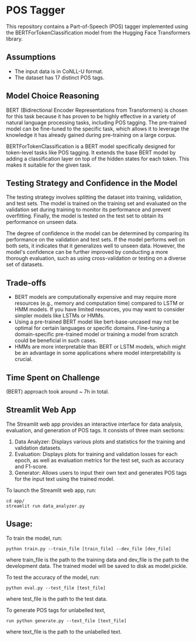 # POS Tagger
This repository contains a Part-of-Speech (POS) tagger implemented using the BERTForTokenClassification model from the Hugging Face Transformers library.

## Assumptions
- The input data is in CoNLL-U format.
- The dataset has 17 distinct POS tags.

## Model Choice Reasoning
BERT (Bidirectional Encoder Representations from Transformers) is chosen for this task because it has proven to be highly effective in a variety of natural language processing tasks, including POS tagging. The pre-trained model can be fine-tuned to the specific task, which allows it to leverage the knowledge it has already gained during pre-training on a large corpus.

BERTForTokenClassification is a BERT model specifically designed for token-level tasks like POS tagging. It extends the base BERT model by adding a classification layer on top of the hidden states for each token. This makes it suitable for the given task.

## Testing Strategy and Confidence in the Model
The testing strategy involves splitting the dataset into training, validation, and test sets. The model is trained on the training set and evaluated on the validation set during training to monitor its performance and prevent overfitting. Finally, the model is tested on the test set to obtain its performance on unseen data.

The degree of confidence in the model can be determined by comparing its performance on the validation and test sets. If the model performs well on both sets, it indicates that it generalizes well to unseen data. However, the model's confidence can be further improved by conducting a more thorough evaluation, such as using cross-validation or testing on a diverse set of datasets.

## Trade-offs
- BERT models are computationally expensive and may require more resources (e.g., memory and computation time) compared to LSTM or HMM models. If you have limited resources, you may want to consider simpler models like LSTMs or HMMs.
- Using a pre-trained BERT model like bert-base-uncased may not be optimal for certain languages or specific domains. Fine-tuning a domain-specific pre-trained model or training a model from scratch could be beneficial in such cases.
- HMMs are more interpretable than BERT or LSTM models, which might be an advantage in some applications where model interpretability is crucial.

## Time Spent on Challenge
(BERT) approach took around ~ 7h in total.

## Streamlit Web App
The Streamlit web app provides an interactive interface for data analysis, evaluation, and generation of POS tags. It consists of three main sections:

1. Data Analyzer: Displays various plots and statistics for the training and validation datasets.
2. Evaluation: Displays plots for training and validation losses for each epoch, as well as evaluation metrics for the test set, such as accuracy and F1-score.
3. Generator: Allows users to input their own text and generates POS tags for the input text using the trained model.

To launch the Streamlit web app, run:
```
cd app/
streamlit run data_analyzer.py
```

## Usage:
To train the model, run: 
``` 
python train.py --train_file [train_file] --dev_file [dev_file] 
``` 
where train_file is the path to the training data and dev_file is the path to the development data. The trained model will be saved to disk as model.pickle.

To test the accuracy of the model, run:
``` 
python eval.py --test_file [test_file]
``` 
where test_file is the path to the test data.

To generate POS tags for unlabelled text, 
```
run python generate.py --text_file [text_file]
```
where text_file is the path to the unlabelled text.


